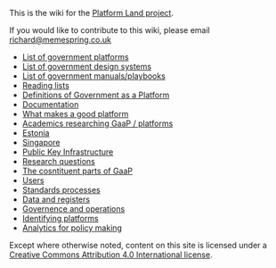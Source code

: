 <!-- TITLE: Welcome to the Platform Land Wiki -->


This is the wiki for the [Platform Land project](https://www.platformland.org).

If you would like to contribute to this wiki, please email [richard@memespring.co.uk](mailto:richard@memespring.co.uk)

* [List of government platforms](government-platforms)
* [List of government design systems](government-design-systems)
* [List of government manuals/playbooks](government-manuals-and-playbooks)
* [Reading lists](reading-lists)
* [Definitions of Government as a Platform](definitions-gaap)
* [Documentation](documentation)
* [What makes a good platform](good-platforms)
* [Academics researching GaaP / platforms](researchers)
* [Estonia](estonia)
* [Singapore](singapore)
* [Public Key Infrastructure](pki)
* [Research questions](research-questions)
* [The cosntituent parts of GaaP](components)
*  [Users](users)
*  [Standards processes](standards)
* [Data and registers](registers)
* [Governence and operations](governence)
* [Identifying platforms](identifying-platforms)
* [Analytics for policy making](analytics-policy)


Except where otherwise noted, content on this site is licensed under a [Creative Commons Attribution 4.0 International license](https://creativecommons.org/licenses/by-nc/4.0/).
